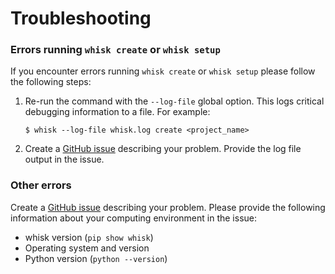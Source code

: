 # Troubleshooting

### Errors running `whisk create` or `whisk setup`

If you encounter errors running `whisk create` or `whisk setup` please follow the following steps:

1. Re-run the command with the `--log-file` global option. This logs critical debugging information to a file. For example:
    ```
    $ whisk --log-file whisk.log create <project_name>
    ```
2. Create a [GitHub issue](https://github.com/whisk-ml/whisk/issues/new) describing your problem. Provide the log file output in the issue.

### Other errors

Create a [GitHub issue](https://github.com/whisk-ml/whisk/issues/new) describing your problem. Please provide the following information about your computing environment in the issue:

* whisk version (`pip show whisk`)
* Operating system and version
* Python version (`python --version`)
